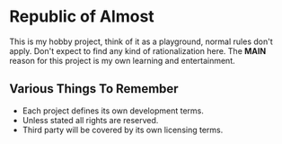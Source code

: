 # Republic of Almost

This is my hobby project, think of it as a playground, normal rules don't apply. Don't expect to find any kind of rationalization here. The **MAIN** reason for this project is my own learning and entertainment.

## Various Things To Remember

- Each project defines its own development terms.
- Unless stated all rights are reserved.
- Third party will be covered by its own licensing terms.
